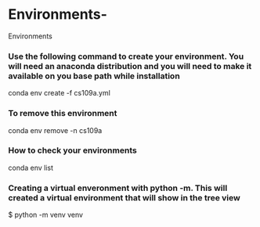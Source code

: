 # Environments-
Environments 
### Use the following command to create your environment. You will need an anaconda distribution and you will need to make it available on you base path while installation
conda env create -f cs109a.yml

### To remove this environment 
conda env remove -n cs109a

### How to check your environments 
conda env list

### Creating a virtual enveronment with python -m. This will created a virtual environment that will show in the tree view  
$ python -m venv venv
